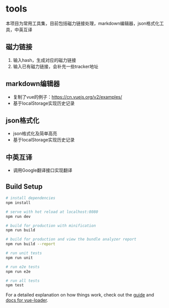 # tools
本项目为常用工具集，目前包括磁力链接处理，markdown编辑器，json格式化工具，中英互译
## 磁力链接
1. 输入hash，生成对应的磁力链接
2. 输入已有磁力链接，会补充一些tracker地址

## markdown编辑器

- 复制了vue的例子：https://cn.vuejs.org/v2/examples/
- 基于localStorage实现历史记录

## json格式化
- json格式化及简单高亮
- 基于localStorage实现历史记录

## 中英互译
- 调用Google翻译接口实现翻译

## Build Setup

``` bash
# install dependencies
npm install

# serve with hot reload at localhost:8080
npm run dev

# build for production with minification
npm run build

# build for production and view the bundle analyzer report
npm run build --report

# run unit tests
npm run unit

# run e2e tests
npm run e2e

# run all tests
npm test
```

For a detailed explanation on how things work, check out the [guide](http://vuejs-templates.github.io/webpack/) and [docs for vue-loader](http://vuejs.github.io/vue-loader).
